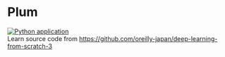 # Plum

[![Python application](https://github.com/volvet/Plum/actions/workflows/python-app.yml/badge.svg)](https://github.com/volvet/Plum/actions/workflows/python-app.yml)  
Learn source code from https://github.com/oreilly-japan/deep-learning-from-scratch-3
